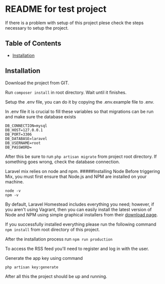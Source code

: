 # README for test project

If there is a problem with setup of this project plese check the steps necessary to 
setup the project.

## Table of Contents

- [Installation](#installation)

## Installation

Download the project from GIT.

Run ```composer install``` in root directory. Wait until it finishes.

Setup the .env file, you can do it by copying the .env.example file to .env.

In .env file it is crucial to fill these variables so that migrations can be run and make sure the database exists
```
DB_CONNECTION=mysql
DB_HOST=127.0.0.1
DB_PORT=3306
DB_DATABASE=laravel
DB_USERNAME=root
DB_PASSWORD=
```

After this be sure to run `php artisan migrate` from project root directory. If something goes wrong, check the database connection.

Laravel mix relies on node and npm. 
#####Installing Node
Before triggering Mix, you must first ensure that Node.js and NPM are installed on your machine.
```
node -v
npm -v
```
By default, Laravel Homestead includes everything you need; however, if you aren't using Vagrant, then you can easily install the latest version of Node and NPM using simple graphical installers from their [download page](https://nodejs.org/en/download/).
 
If you successfully installed everything please run the following command
``` npm install ``` from root directory of this project.

After the installation process run ```npm run production```

To access the RSS feed you'll need to register and log in with the user.

Generate the app key using command 

```php artisan key:generate```

After all this the project should be up and running.
